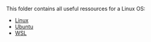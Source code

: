 This folder contains all useful ressources for a Linux OS:
- [Linux](linux/)
- [Ubuntu](Ubuntu/)
- [WSL](WSL/)

